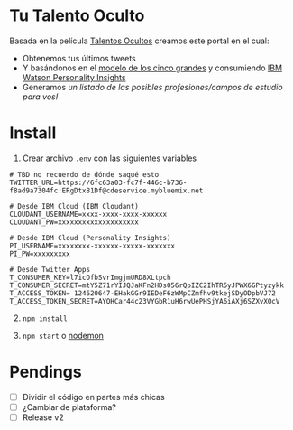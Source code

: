 # Tu Talento Oculto

Basada en la película [Talentos Ocultos](https://es.wikipedia.org/wiki/Hidden_Figures) creamos este portal en el cual:
- Obtenemos tus últimos tweets
- Y basándonos en el [modelo de los cinco grandes](https://es.wikipedia.org/wiki/Modelo_de_los_cinco_grandes) y consumiendo [IBM Watson Personality Insights](https://www.ibm.com/watson/services/personality-insights/)
- Generamos *un listado de las posibles profesiones/campos de estudio para vos!*

# Install

1. Crear archivo `.env` con las siguientes variables

```
# TBD no recuerdo de dónde saqué esto
TWITTER_URL=https://6fc63a03-fc7f-446c-b736-f8ad9a7304fc:ERgDtx81Df@cdeservice.mybluemix.net

# Desde IBM Cloud (IBM Cloudant)
CLOUDANT_USERNAME=xxxx-xxxx-xxxx-xxxxxx
CLOUDANT_PW=xxxxxxxxxxxxxxxxxxxx

# Desde IBM Cloud (Personality Insights)
PI_USERNAME=xxxxxxxx-xxxxxx-xxxxx-xxxxxxx
PI_PW=xxxxxxxxx

# Desde Twitter Apps
T_CONSUMER_KEY=l7icOfbSvrImgjmURD8XLtpch
T_CONSUMER_SECRET=mtY5Z71rYIJQJaKFn2HDs056rQpIZC2IhTR5yJPWX6GPtyzykk
T_ACCESS_TOKEN= 124620647-EHakGGr9IEDeF6zWMpCZmfhv9tkejSDyODpbVJ72
T_ACCESS_TOKEN_SECRET=AYQHCar44c23VYGbR1uH6rwUePHSjYA6iAXj6SZXvXQcV
```

2. `npm install`

3. `npm start` o [nodemon](https://www.npmjs.com/package/nodemon)

# Pendings
- [ ] Dividir el código en partes más chicas
- [ ] ¿Cambiar de plataforma?
- [ ] Release v2

